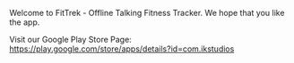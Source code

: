 Welcome to FitTrek - Offline Talking Fitness Tracker. We hope that you like the app.

Visit our Google Play Store Page: https://play.google.com/store/apps/details?id=com.ikstudios
